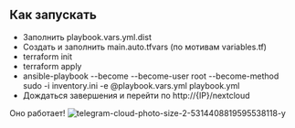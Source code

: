 ## Как запускать
* Заполнить playbook.vars.yml.dist
* Создать и заполнить main.auto.tfvars (по мотивам variables.tf)
* terraform init
* terraform apply
* ansible-playbook --become --become-user root --become-method sudo -i inventory.ini -e @playbook.vars.yml playbook.yml
* Дождаться завершения и перейти по http://{IP}/nextcloud

Оно работает! ![telegram-cloud-photo-size-2-5314408819595538118-y](https://github.com/user-attachments/assets/d87ecdde-5986-4f2d-a29d-de5b3c20f34c)
